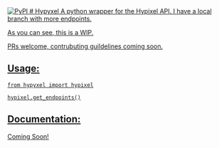 <a href="https://pypi.org/project/hypyxel/">
  <img alt="PyPI" src="https://img.shields.io/pypi/v/Hypyxel">
</a>
 <a href="https://github.com/craziiace/hypyxel/blob/master/License>
  <img alt="License" src="https://img.shields.io/pypi/l/hypyxel"
</a>
# Hypyxel
A python wrapper for the Hypixel API.
I have a local branch with more endpoints.

As you can see, this is a WIP.

PRs welcome, contrubuting guildelines coming soon.

## Usage:

`from hypyxel import hypixel`

`hypixel.get_endpoints()`

## Documentation:

Coming Soon!
